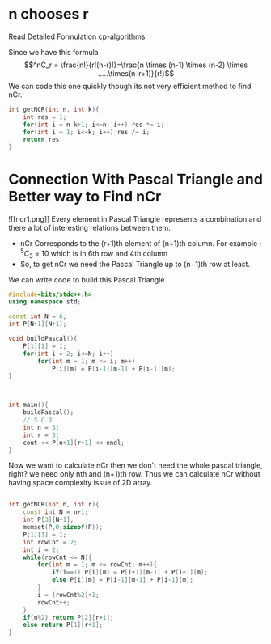 # n chooses r

Read Detailed Formulation [cp-algorithms](https://cp-algorithms.com/combinatorics/binomial-coefficients.html)

Since we have this formula 
$$^nC_r = \frac{n!}{r!(n-r)!}=\frac{n \times (n-1) \times (n-2) \times .....\times(n-r+1)}{r!}$$
We can code this one quickly though its not very efficient method to find nCr.
```cpp
int getNCR(int n, int k){
    int res = 1;
    for(int i = n-k+1; i<=n; i++) res *= i;
    for(int i = 1; i<=k; i++) res /= i;
    return res;
}
```


# Connection With Pascal Triangle and Better way to Find nCr

![[ncr1.png]]
Every element in Pascal Triangle represents a combination and there a lot of interesting relations between them.
 - nCr Corresponds to the (r+1)th element of (n+1)th column. For example : $^5C_3$ = 10 which is in 6th row and 4th column
 - So, to get nCr we need the Pascal Triangle up to (n+1)th row at least.

We can write code to build this Pascal Triangle.
```cpp
#include<bits/stdc++.h> 
using namespace std;

const int N = 6;
int P[N+1][N+1];

void buildPascal(){
    P[1][1] = 1;    
    for(int i = 2; i<=N; i++)
        for(int m = 1; m <= i; m++)
            P[i][m] = P[i-1][m-1] + P[i-1][m];
}



int main(){
    buildPascal();
    // 5 C 3
    int n = 5;
    int r = 3;
    cout << P[n+1][r+1] << endl;
}


```

Now we want to calculate nCr then we don't need the whole pascal triangle, right?
we need only nth and (n+1)th row. Thus we can calculate nCr without having space complexity issue of 2D array.

```cpp

int getNCR(int n, int r){
    const int N = n+1;
    int P[3][N+1];
    memset(P,0,sizeof(P));
    P[1][1] = 1;    
    int rowCnt = 2;
    int i = 2;
    while(rowCnt <= N){
        for(int m = 1; m <= rowCnt; m++){
            if(i==1) P[i][m] = P[i+1][m-1] + P[i+1][m];
            else P[i][m] = P[i-1][m-1] + P[i-1][m];
        }
        i = (rowCnt%2)+1;
        rowCnt++;
    }
    if(n%2) return P[2][r+1];
    else return P[1][r+1];
}

```